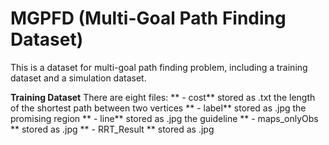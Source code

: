# MGPFD (Multi-Goal Path Finding Dataset)
This is a dataset for multi-goal path finding problem, including a training dataset and a simulation dataset.

************Training Dataset************
There are eight files:
 ** - cost**
    stored as .txt
    the length of the shortest path between two vertices
**  - label**
    stored as .jpg
    the promising region
**  - line**
    stored as .jpg
    the guideline
**  - maps_onlyObs
**    stored as .jpg
**  - RRT_Result
**    stored as .jpg
    
